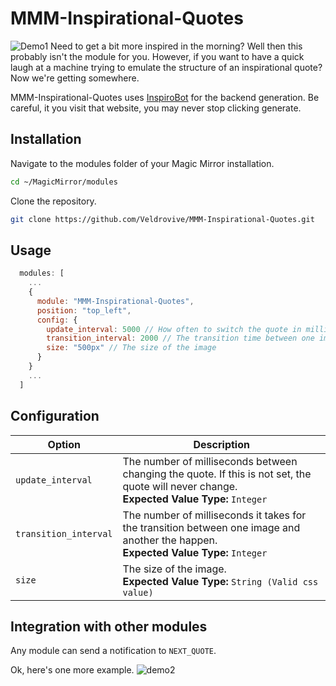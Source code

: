 # MMM-Inspirational-Quotes
![Demo1](https://i.imgur.com/HTIuR5P.png)
Need to get a bit more inspired in the morning? Well then this probably isn't the module for you. However, if you want to have a quick laugh at a machine trying to emulate the structure of an inspirational quote? Now we're getting somewhere.

MMM-Inspirational-Quotes uses [InspiroBot](https://inspirobot.me/) for the backend generation. Be careful, it you visit that website, you may never stop clicking generate.

## Installation
Navigate to the modules folder of your Magic Mirror installation.
```bash
cd ~/MagicMirror/modules
```

Clone the repository.
```bash
git clone https://github.com/Veldrovive/MMM-Inspirational-Quotes.git
```

## Usage
```js
  modules: [
    ...
    {
      module: "MMM-Inspirational-Quotes",
      position: "top_left",
      config: {
        update_interval: 5000 // How often to switch the quote in milliseconds. By default, this is 0 meaning never change
        transition_interval: 2000 // The transition time between one image and the next
        size: "500px" // The size of the image
      }
    }
    ...
  ]
```

## Configuration
Option|Description
------|-----------
`update_interval`|The number of milliseconds between changing the quote. If this is not set, the quote will never change. <br/>**Expected Value Type:** `Integer`
`transition_interval`|The number of milliseconds it takes for the transition between one image and another the happen. <br/>**Expected Value Type:** `Integer`
`size`|The size of the image. <br/>**Expected Value Type:** `String (Valid css value)`

## Integration with other modules
Any module can send a notification to `NEXT_QUOTE`.



Ok, here's one more example.
![demo2](https://i.imgur.com/QIUdDh0.png)
